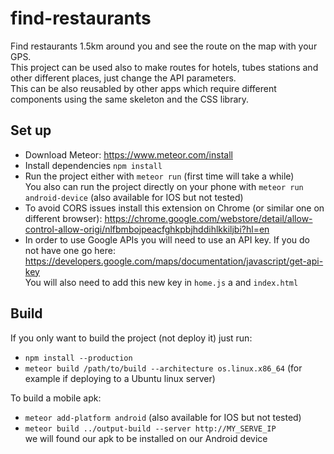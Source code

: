 # find-restaurants
Find restaurants 1.5km around you and see the route on the map with your GPS.<br>
This project can be used also to make routes for hotels, tubes stations and other different places, just change the API parameters.<br>
This can be also reusabled by other apps which require different components using the same skeleton and the CSS library.

## Set up
- Download Meteor: https://www.meteor.com/install
- Install dependencies `npm install`
- Run the project either with `meteor run` (first time will take a while)
<br>You also can run the project directly on your phone with `meteor run android-device` (also available for IOS but not tested)
- To avoid CORS issues install this extension on Chrome (or similar one on different browser): https://chrome.google.com/webstore/detail/allow-control-allow-origi/nlfbmbojpeacfghkpbjhddihlkkiljbi?hl=en
- In order to use Google APIs you will need to use an API key. If you do not have one go here: https://developers.google.com/maps/documentation/javascript/get-api-key <br>
You will also need to add this new key in `home.js` a and `index.html`

## Build
If you only want to build the project (not deploy it) just run:
- `npm install --production`
- `meteor build /path/to/build --architecture os.linux.x86_64` (for example if deploying to a Ubuntu linux server)

To build a mobile apk:
- `meteor add-platform android` (also available for IOS but not tested)
- `meteor build ../output-build --server http://MY_SERVE_IP` <br>
we will found our apk to be installed on our Android device
